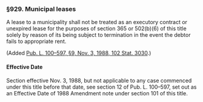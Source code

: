 ### §929. Municipal leases ###

A lease to a municipality shall not be treated as an executory contract or unexpired lease for the purposes of section 365 or 502(b)(6) of this title solely by reason of its being subject to termination in the event the debtor fails to appropriate rent.

(Added [Pub. L. 100–597, §9, Nov. 3, 1988, 102 Stat. 3030](/statviewer.htm?volume=102&page=3030).)

#### Effective Date ####

Section effective Nov. 3, 1988, but not applicable to any case commenced under this title before that date, see section 12 of Pub. L. 100–597, set out as an Effective Date of 1988 Amendment note under section 101 of this title.